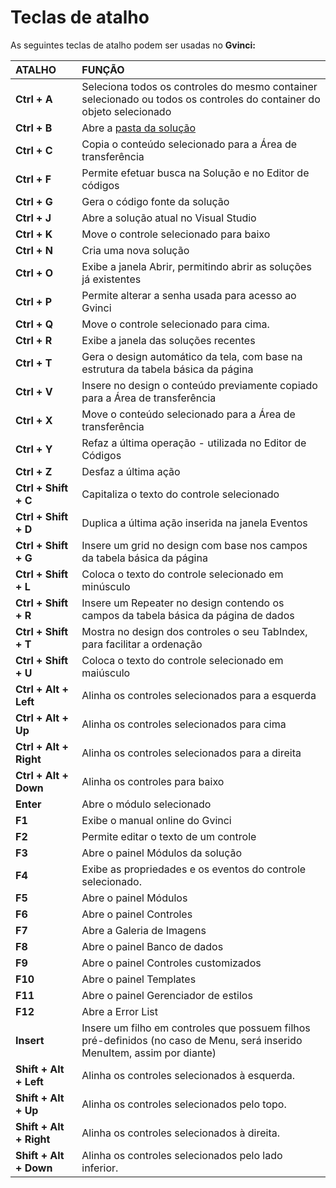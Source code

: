 # Teclas de atalho

As seguintes teclas de atalho podem ser usadas no **Gvinci:**

| **ATALHO** | **FUNÇÃO** |
| :--- | :--- |
| **Ctrl + A** | Seleciona todos os controles do mesmo container selecionado ou todos os controles do container do objeto selecionado |
| **Ctrl + B** | Abre a [pasta da solução](../botoes/barra-de-ferramentas/botao-abre-pasta-da-solucao.md) |
| **Ctrl + C** | Copia o conteúdo selecionado para a Área de transferência |
| **Ctrl + F** | Permite efetuar busca na Solução e no Editor de códigos |
| **Ctrl + G** | Gera o código fonte da solução |
| **Ctrl + J** | Abre a solução atual no Visual Studio |
| **Ctrl + K** | Move o controle selecionado para baixo |
| **Ctrl + N** | Cria uma nova solução |
| **Ctrl + O** | Exibe a janela Abrir, permitindo abrir as soluções já existentes |
| **Ctrl + P** | Permite alterar a senha usada para acesso ao Gvinci |
| **Ctrl + Q** | Move o controle selecionado para cima. |
| **Ctrl + R** | Exibe a janela das soluções recentes |
| **Ctrl + T** | Gera o design automático da tela, com base na estrutura da tabela básica da página |
| **Ctrl + V** | Insere no design o conteúdo previamente copiado para a Área de transferência |
| **Ctrl + X** | Move o conteúdo selecionado para a Área de transferência |
| **Ctrl + Y** | Refaz a última operação - utilizada no Editor de Códigos |
| **Ctrl + Z** | Desfaz a última ação |
| **Ctrl + Shift + C** | Capitaliza o texto do controle selecionado |
| **Ctrl + Shift + D** | Duplica a última ação inserida na janela Eventos |
| **Ctrl + Shift + G** | Insere um grid no design com base nos campos da tabela básica da página |
| **Ctrl + Shift + L** | Coloca o texto do controle selecionado em minúsculo |
| **Ctrl + Shift + R** | Insere um Repeater no design contendo os campos da tabela básica da página de dados |
| **Ctrl + Shift + T** | Mostra no design dos controles o seu TabIndex, para facilitar a ordenação |
| **Ctrl + Shift + U** | Coloca o texto do controle selecionado em maiúsculo |
| **Ctrl + Alt + Left** | Alinha os controles selecionados para a esquerda |
| **Ctrl + Alt + Up** | Alinha os controles selecionados para cima |
| **Ctrl + Alt + Right** | Alinha os controles selecionados para a direita |
| **Ctrl + Alt + Down** | Alinha os controles para baixo |
| **Enter** | Abre o módulo selecionado |
| **F1** | Exibe o manual online do Gvinci |
| **F2** | Permite editar o texto de um controle |
| **F3** | Abre o painel Módulos da solução |
| **F4** | Exibe as propriedades e os eventos do controle selecionado. |
| **F5** | Abre o painel Módulos |
| **F6** | Abre o painel Controles |
| **F7** | Abre a Galeria de Imagens |
| **F8** | Abre o painel Banco de dados |
| **F9** | Abre o painel Controles customizados |
| **F10** | Abre o painel Templates |
| **F11** | Abre o painel Gerenciador de estilos |
| **F12** | Abre a Error List |
| **Insert** | Insere um filho em controles que possuem filhos pré-definidos \(no caso de Menu, será inserido MenuItem, assim por diante\) |
| **Shift + Alt + Left** | Alinha os controles selecionados à esquerda. |
| **Shift + Alt + Up** | Alinha os controles selecionados pelo topo. |
| **Shift + Alt + Right** | Alinha os controles selecionados à direita. |
| **Shift + Alt + Down** | Alinha os controles selecionados pelo lado inferior. |

